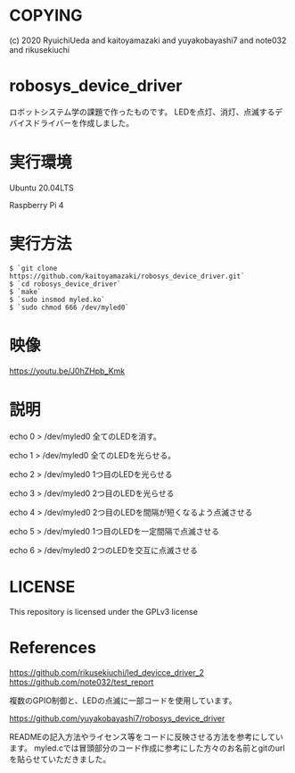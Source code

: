 # COPYING
(c) 2020 RyuichiUeda and kaitoyamazaki and yuyakobayashi7 and note032 and rikusekiuchi 

# robosys_device_driver
ロボットシステム学の課題で作ったものです。 LEDを点灯、消灯、点滅するデバイスドライバーを作成しました。

# 実行環境
Ubuntu 20.04LTS

Raspberry Pi 4


# 実行方法
    $ `git clone https://github.com/kaitoyamazaki/robosys_device_driver.git`
    $ `cd robosys_device_driver`
    $ `make`
    $ `sudo insmod myled.ko`
    $ `sudo chmod 666 /dev/myled0`
    

# 映像
https://youtu.be/J0hZHpb_Kmk

# 説明
echo 0 > /dev/myled0    全てのLEDを消す。

echo 1 > /dev/myled0    全てのLEDを光らせる。

echo 2 > /dev/myled0    1つ目のLEDを光らせる

echo 3 > /dev/myled0    2つ目のLEDを光らせる

echo 4 > /dev/myled0    2つ目のLEDを間隔が短くなるよう点滅させる

echo 5 > /dev/myled0    1つ目のLEDを一定間隔で点滅させる

echo 6 > /dev/myled0    2つのLEDを交互に点滅させる

# LICENSE
This repository is licensed under the GPLv3 license

# References
https://github.com/rikusekiuchi/led_devicce_driver_2
https://github.com/note032/test_report

複数のGPIO制御と、LEDの点滅に一部コードを使用しています。

https://github.com/yuyakobayashi7/robosys_device_driver

READMEの記入方法やライセンス等をコードに反映させる方法を参考にしています。
myled.cでは冒頭部分のコード作成に参考にした方々のお名前とgitのurlを貼らせていただきました。

